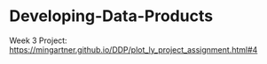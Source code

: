 # Developing-Data-Products

Week 3 Project: https://mingartner.github.io/DDP/plot_ly_project_assignment.html#4
